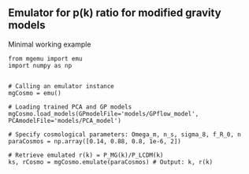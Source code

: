 ## Emulator for p(k) ratio for modified gravity models

Minimal working example

```
from mgemu import emu
import numpy as np


# Calling an emulator instance
mgCosmo = emu()

# Loading trained PCA and GP models
mgCosmo.load_models(GPmodelFile='models/GPflow_model', PCAmodelFile='models/PCA_model') 

# Specify cosmological parameters: Omega_m, n_s, sigma_8, f_R_0, n
paraCosmos = np.array([0.14, 0.88, 0.8, 1e-6, 2]) 

# Retrieve emulated r(k) = P_MG(k)/P_LCDM(k) 
ks, rCosmo = mgCosmo.emulate(paraCosmos) # Output: k, r(k)

```
